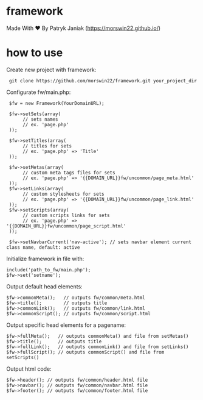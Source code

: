# framework
Made With ♥ By Patryk Janiak (https://morswin22.github.io/)

# how to use
Create new project with framework:

     git clone https://github.com/morswin22/framework.git your_project_dir

Configurate fw/main.php:

     $fw = new Framework(YourDomainURL);

     $fw->setSets(array(
          // sets names
          // ex. 'page.php'
     ));

     $fw->setTitles(array(
          // titles for sets
          // ex. 'page.php' => 'Title'
     ));

     $fw->setMetas(array(
          // custom meta tags files for sets
          // ex. 'page.php' => '{{DOMAIN_URL}}fw/uncommon/page_meta.html'
     ));
     $fw->setLinks(array(
          // custom stylesheets for sets
          // ex. 'page.php' => '{{DOMAIN_URL}}fw/uncommon/page_link.html'
     ));
     $fw->setScripts(array(
          // custom scripts links for sets
          // ex. 'page.php' => '{{DOMAIN_URL}}fw/uncommon/page_script.html'
     ));
     
     $fw->setNavbarCurrent('nav-active'); // sets navbar element current class name, default: active

Initialize framework in file with:

    include('path_to_fw/main.php'); 
    $fw->set('setname');

Output default head elements: 
 
    $fw->commonMeta();   // outputs fw/common/meta.html
    $fw->title();        // outputs title
    $fw->commonLink();   // outputs fw/common/link.html
    $fw->commonScript(); // outputs fw/common/script.html

Output specific head elements for a pagename:
 
    $fw->fullMeta();   // outputs commonMeta() and file from setMetas()
    $fw->title();      // outputs title
    $fw->fullLink();   // outputs commonLink() and file from setLinks()
    $fw->fullScript(); // outputs commonScript() and file from setScripts()

Output html code:
 
    $fw->header(); // outputs fw/common/header.html file
    $fw->navbar(); // outputs fw/common/navbar.html file
    $fw->footer(); // outputs fw/common/footer.html file
